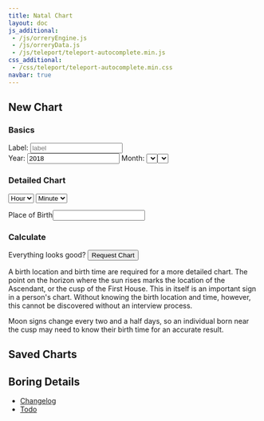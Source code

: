 ```yaml
---
title: Natal Chart
layout: doc
js_additional:
 - /js/orreryEngine.js
 - /js/orreryData.js
 - /js/teleport/teleport-autocomplete.min.js
css_additional:
 - /css/teleport/teleport-autocomplete.min.css
navbar: true
---
```


## New Chart

### Basics
<label>Label: <input id="label" type="text" placeholder="label" /><br/></label>
<label>Year: <input id="year" type="number" placeholder="year" value="2018" /></label>
<label>Month: <select id="month" /></label>
<label>Day: <select id="day" /></label>

### Detailed Chart
<select id="hour"><option value="no">Hour</option></select>
<select id="minute"><option value="no">Minute</option></select>

<label>Place of Birth<input type="text" class="city-search" /></label>

### Calculate
Everything looks good?
<input type="submit" value="Request Chart" onClick="reqChart()" />

A birth location and birth time are required for a more detailed chart. The point on the horizon where the sun rises marks the location of the Ascendant, or the cusp of the First House. This in itself is an important sign in a person's chart. Without knowing the birth location and time, however, this cannot be discovered without an interview process.

Moon signs change every two and a half days, so an individual born near the cusp may need to know their birth time for an accurate result. 



## Saved Charts
<ul id="savedcharts"></ul>

## Boring Details
* [Changelog](/astrology/chart/changelog/)
* [Todo](/astrology/chart/todo/)




<script>
const Orrery = new AstroEngine()
const Saved = new OrreryData('charts')

const m = ['January', 'February', 'March', 'April', 'May', 'June', 'July', 'August', 'September', 'October', 'November', 'December']
const inputs = {
	_label: document.querySelector('#label'),
	label: function() {return this._label.value},
	year: document.querySelector('#year'),
	month: document.querySelector('#month'),
	day: document.querySelector('#day'),
	hour: document.querySelector('#hour'),
	minute: document.querySelector('#minute'),
	toString: function() {
		return [m[parseInt(this.month.value) - 1].substring(0,3), this.day.value, this.year.value].join(' ')
	}
}
const out = document.querySelector('#qString')

function newOption(label, value) {
	var o = document.createElement('option')
	o.textContent = label
	o.value = value
	return o
}

//populate month selector
for (i in m) {inputs.month.appendChild(newOption(m[i], parseInt(i)+1))}
//populate day selector
for (var i = 0; i < 31; i++) {inputs.day.appendChild(newOption(i+1,i+1))}
//populate hour selector
for (var i = 0; i < 24; i++) {
	var s = i
	if (i > 12) {s += " (" + (i-12) + "PM)"}
	if (i == 12) {s += " (Noon)"}
	if (i == 0) {s += " (Midnight)"}
	inputs.hour.appendChild(newOption(s, i))
}
for (var i = 0; i < 60; i++) {
	/*var s
	if (i < 10) {s = "0"+i}
	else {s = i}*/
	inputs.minute.appendChild(newOption((i < 10 ? "0"+i : i), i))
}

var tp = new TeleportAutocomplete({ el: '.city-search', maxItems: 5 });

function reqChart() {
	var reqA = {
		year: inputs.year.value,
		month: inputs.month.value,
		day: inputs.day.value
	}
	if (inputs.hour.value != "no" && inputs.minute.value != "no") {
		reqA.hour = inputs.hour.value
		reqA.minute = inputs.minute.value
	}
	if (tp.value) {
		reqA.latitude = tp.value.latitude
		reqA.longitude = tp.value.longitude
	}
	Orrery.chartQueryAPI(reqA, chartReturn)
	
	
}
function chartReturn() {
	let qString = []
	let q = [Orrery.planetEncoded]
	let s = {p: Orrery.planetEncoded}
	if (Orrery.houseEncoded != '000000000000000000000000') {
		s.h = Orrery.houseEncoded
		q.push(s.h)
	}

	s.d = inputs.toString()
	if (tp.value) s.c = tp.value.name
	if (inputs.label()) s.l = inputs.label()
	s.z = Orrery.planet.get('sun').toString('%Z')

	for (let i in s) qString.push(i + '=' + s[i])

	Saved.set(q.join('-'), s)

	window.location.href = '/astrology/chart/?' + qString.join('&')
	//out.textContent = qString
}

function loadCharts() {
	var c = document.querySelector('#savedcharts')
	var k = Saved.keys()
	for (ik in k) {
		let s = Saved.get(k[ik])

		let d = {}
		d.l = document.createElement('li')
		d.a = document.createElement('a')
		
		d.t = document.createElement('p')
		d.t.setAttribute('class', 'title')
		d.a.appendChild(d.t)
		
		d.t.textContent = [s.l, s.z].join(': ')

		d.s = document.createElement('p')
		d.s.setAttribute('class', 'subtitle')
		//d.a.appendChild(d.s)

		d.l.setAttribute('id', k[ik])

		let t = []
		if (s.d) t[0] = s.d
		if (s.c) t[1] = s.c
		d.s.textContent = t.join(', ')

		let ht = k[ik].split('-')
		let href = ['p=' + ht[0]]
		if (ht[1]) href.push('h=' + ht[1])
		href.push('l=' + s.l)
		d.a.setAttribute('href', '/astrology/chart/?' + href.join('&'))

		d.l.appendChild(d.a)
		d.l.appendChild(d.s)
		c.appendChild(d.l)
	}
}
loadCharts()
</script>